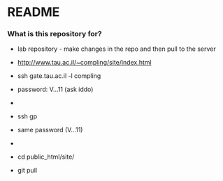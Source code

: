 # README #

### What is this repository for? ###

* lab repository - make changes in the repo and then pull to the server
* http://www.tau.ac.il/~compling/site/index.html



* ssh gate.tau.ac.il -l compling
* password: V...11  (ask iddo)
* 
* ssh gp
* same password (V...11)
* 
* cd public_html/site/
* git pull